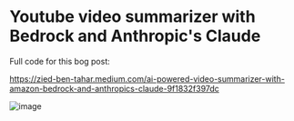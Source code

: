 
# Youtube video summarizer with Bedrock and Anthropic's Claude

Full code for this bog post:

https://zied-ben-tahar.medium.com/ai-powered-video-summarizer-with-amazon-bedrock-and-anthropics-claude-9f1832f397dc


![image](https://github.com/ziedbentahar/yt-video-summarizer-with-bedrock/assets/6813975/e28c21c6-b607-4a92-9695-c701d74321d6)

